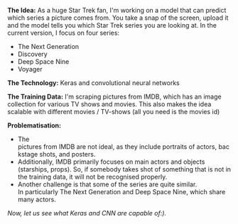 
**The Idea:**
As a huge Star Trek fan, I'm working on a model that can predict which series a picture comes from. You take a snap of the screen, upload it and the model tells you which Star Trek series you are looking at.
In the current version, I focus on four series:
- The Next Generation
- Discovery
- Deep Space Nine
- Voyager

**The Technology:**
Keras and convolutional neural networks

**The Training Data:**
I'm scraping pictures from IMDB, which has an image collection for various TV shows and movies. This also makes the idea scalable with different movies / TV-shows (all you need is the movies id)

**Problematisation:**
- The pictures from IMDB are not ideal, as they include portraits of actors, backstage shots, and posters. 
- Additionally, IMDB primarily focuses on main actors and objects (starships, props). So, if somebody takes shot of something that is not in the training data, it will not be recognised properly.
- Another challenge is that some of the series are quite similar. In particularly The Next Generation and Deep Space Nine, which share many actors.

*Now, let us see what Keras and CNN are capable of:).*
